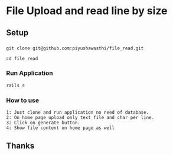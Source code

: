 # File Upload and read line by size

## Setup

### 
```
git clone git@github.com:piyushawasthi/file_read.git
```


```
cd file_read
```

### Run Application
```
rails s
```

### How to use
```
1: Just clone and run application no need of database.
2: On home page upload only text file and char per line.
3: Click on generate button.
4: Show file content on home page as well
```

## Thanks